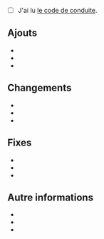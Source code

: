 <!-- 
- Veuillez vous référer à notre documentation de contribution pour toute question sur la soumission d'une PR
- Veuillez ne pas soumettre de mises à jour des dépendances à moins que cela ne corrige une issue. 
- Veuillez essayer de limiter votre PR (correction de bug, implémente une fonctionnalité, etc.). Soumettez plusieurs PRs si nécessaire.
- Assurez-vous de faire une PR sur la branche `develop` (côté gauche). Vous devriez également démarrer votre branche à partir de `develop`. 
-->

- [ ] J'ai lu [le code de conduite]('https://github.com/ae-utbm/sith4/blob/main/.github/CODE_OF_CONDUCT.md').

## Ajouts
- 
- 
- 

## Changements
- 
- 
- 

## Fixes
- 
- 
- 

## Autre informations
- 
- 
- 
